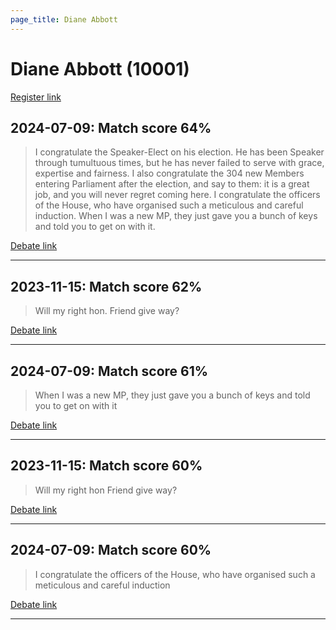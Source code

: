 ```yaml
---
page_title: Diane Abbott
---
```


# Diane Abbott  (10001)

[Register link](https://www.theyworkforyou.com/mp/10001/register)



## 2024-07-09: Match score 64%

>I congratulate the Speaker-Elect on his election. He has been Speaker through tumultuous times, but he has never failed to serve with grace, expertise and fairness. I also congratulate the 304 new Members entering Parliament after the election, and say to them: it is a great job, and you will never regret coming here. I congratulate the officers of the House, who have organised such a meticulous and careful induction. When I was a new MP, they just gave you a bunch of keys and told you to get on with it.

[Debate link](https://www.theyworkforyou.com/debates/?id=2024-07-09a.8.1) 

---



## 2023-11-15: Match score 62%

>Will my right hon. Friend give way?

[Debate link](https://www.theyworkforyou.com/debates/?id=2023-11-15b.751.4) 

---



## 2024-07-09: Match score 61%

>When I was a new MP, they just gave you a bunch of keys and told you to get on with it

[Debate link](https://www.theyworkforyou.com/debates/?id=2024-07-09a.8.1) 

---



## 2023-11-15: Match score 60%

>Will my right hon Friend give way?

[Debate link](https://www.theyworkforyou.com/debates/?id=2023-11-15b.751.4) 

---



## 2024-07-09: Match score 60%

>I congratulate the officers of the House, who have organised such a meticulous and careful induction

[Debate link](https://www.theyworkforyou.com/debates/?id=2024-07-09a.8.1) 

---

